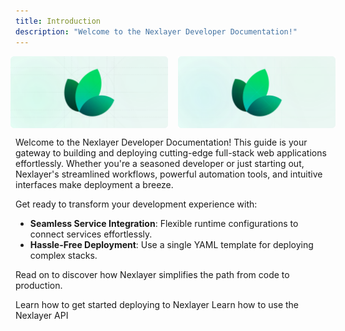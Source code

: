 ```yaml
---
title: Introduction
description: "Welcome to the Nexlayer Developer Documentation!"
---
```


<div style="display: flex; gap: 1rem; justify-content: center; align-items: center;">
  <img
    class="block dark:hidden"
    src="/assets/hero-light.svg"
    alt="Hero Light"
    style="max-width: 50%; height: auto;"
  />
  <img
    class="hidden dark:block"
    src="/assets/hero-dark.svg"
    alt="Hero Dark"
    style="max-width: 50%; height: auto;"
  />
</div>

Welcome to the Nexlayer Developer Documentation! This guide is your gateway to building and deploying cutting-edge full-stack web applications effortlessly. Whether you're a seasoned developer or just starting out, Nexlayer's streamlined workflows, powerful automation tools, and intuitive interfaces make deployment a breeze.

Get ready to transform your development experience with:

- **Seamless Service Integration**: Flexible runtime configurations to connect services effortlessly.
- **Hassle-Free Deployment**: Use a single YAML template for deploying complex stacks.

Read on to discover how Nexlayer simplifies the path from code to production.

<CardGroup cols={2}>
  <Card
    title="Quickstart"
    icon="play"
    iconType="regular"
    href="/quickstart"
  >
    Learn how to get started deploying to Nexlayer
  </Card>
  <Card
    title="API Reference"
    icon="code-simple"
    iconType="regular"
    href="/api-reference/introduction"
  >
    Learn how to use the Nexlayer API
  </Card>
</CardGroup>
